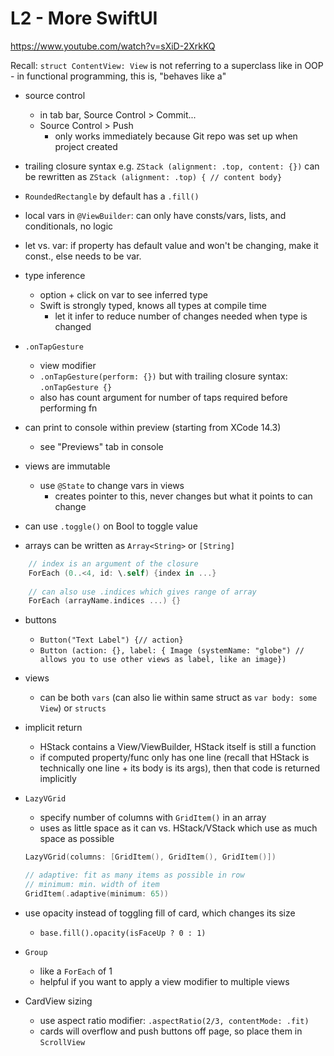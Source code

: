 # L2 - More SwiftUI

https://www.youtube.com/watch?v=sXiD-2XrkKQ

Recall: `struct ContentView: View` is not referring to a superclass like in OOP - in functional programming, this is, "behaves like a"

- source control
    - in tab bar, Source Control > Commit...
    - Source Control > Push
        - only works immediately because Git repo was set up when project created

- trailing closure syntax
    e.g. `ZStack (alignment: .top, content: {})` can be rewritten as `ZStack (alignment: .top) { // content body}`

- `RoundedRectangle` by default has a `.fill()`

- local vars in `@ViewBuilder`: can only have consts/vars, lists, and conditionals, no logic

- let vs. var: if property has default value and won't be changing, make it const., else needs to be var.

- type inference
    - option + click on var to see inferred type
    - Swift is strongly typed, knows all types at compile time
        - let it infer to reduce number of changes needed when type is changed

- `.onTapGesture`
    - view modifier
    - `.onTapGesture(perform: {})` but with trailing closure syntax: `.onTapGesture {}`
    - also has count argument for number of taps required before performing fn

- can print to console within preview (starting from XCode 14.3)
    - see "Previews" tab in console

- views are immutable
    - use `@State` to change vars in views
        - creates pointer to this, never changes but what it points to can change
- can use `.toggle()` on Bool to toggle value

- arrays can be written as `Array<String>` or `[String]`

```swift
    // index is an argument of the closure
    ForEach (0..<4, id: \.self) {index in ...}
    
    // can also use .indices which gives range of array
    ForEach (arrayName.indices ...) {}
```

- buttons
    - `Button("Text Label") {// action}`
    - `Button (action: {}, label: { Image (systemName: "globe") // allows you to use other views as label, like an image})`


- views
    - can be both `vars` (can also lie within same struct as `var body: some View`) or `structs`

- implicit return
    - HStack contains a View/ViewBuilder, HStack itself is still a function
    - if computed property/func only has one line (recall that HStack is technically one line + its body is its args), then that code is returned implicitly

- `LazyVGrid`
    - specify number of columns with `GridItem()` in an array
    - uses as little space as it can vs. HStack/VStack which use as much space as possible
    ```swift
    LazyVGrid(columns: [GridItem(), GridItem(), GridItem()])

    // adaptive: fit as many items as possible in row
    // minimum: min. width of item
    GridItem(.adaptive(minimum: 65))
    ```

- use opacity instead of toggling fill of card, which changes its size
    - `base.fill().opacity(isFaceUp ? 0 : 1)`

- `Group`
    - like a `ForEach` of 1
    - helpful if you want to apply a view modifier to multiple views

- CardView sizing
    - use aspect ratio modifier: `.aspectRatio(2/3, contentMode: .fit)`
    - cards will overflow and push buttons off page, so place them in `ScrollView`